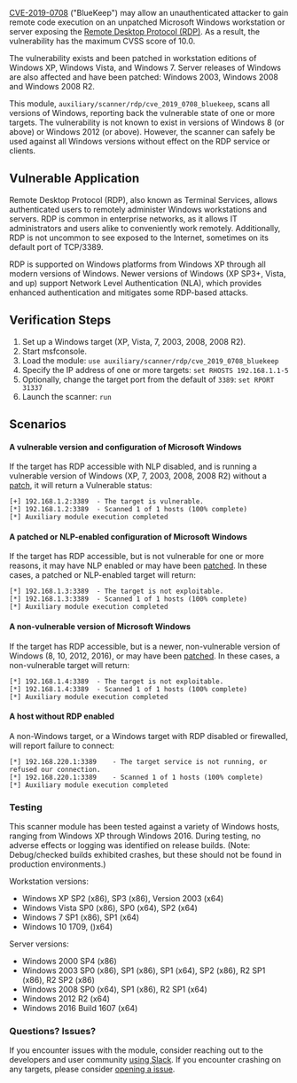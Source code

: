 [CVE-2019-0708](https://nvd.nist.gov/vuln/detail/CVE-2019-0708) ("BlueKeep")  may allow an unauthenticated attacker to gain remote code execution on an unpatched Microsoft Windows workstation or server exposing the [Remote Desktop Protocol (RDP)](https://docs.microsoft.com/en-us/windows/desktop/termserv/remote-desktop-protocol).  As a result, the vulnerability has the maximum CVSS score of 10.0.

The vulnerability exists and been patched in workstation editions of Windows XP, Windows Vista, and Windows 7.  Server releases of Windows are also affected and have been patched: Windows 2003, Windows 2008 and Windows 2008 R2.

This module, `auxiliary/scanner/rdp/cve_2019_0708_bluekeep`, scans all versions of Windows, reporting back the vulnerable state of one or more targets.  The vulnerability is not known to exist in versions of Windows 8 (or above) or Windows 2012 (or above).  However, the scanner can safely be used against all Windows versions without effect on the RDP service or clients.

## Vulnerable Application

Remote Desktop Protocol (RDP), also known as Terminal Services, allows authenticated users to remotely administer Windows workstations and servers.  RDP is common in enterprise networks, as it allows IT administrators and users alike to conveniently work remotely.  Additionally, RDP is not uncommon to see exposed to the Internet, sometimes on its default port of TCP/3389.

RDP is supported on Windows platforms from Windows XP through all modern versions of Windows.  Newer versions of Windows (XP SP3+, Vista, and up) support Network Level Authentication (NLA), which provides enhanced authentication and mitigates some RDP-based attacks.

## Verification Steps

  1. Set up a Windows target (XP, Vista, 7, 2003, 2008, 2008 R2).
  2. Start msfconsole.
  3. Load the module: `use auxiliary/scanner/rdp/cve_2019_0708_bluekeep`
  4. Specify the IP address of one or more targets: `set RHOSTS 192.168.1.1-5`
  5. Optionally, change the target port from the default of `3389`: `set RPORT 31337`
  6. Launch the scanner: `run`

## Scenarios

#### A vulnerable version and configuration of Microsoft Windows
If the target has RDP accessible with NLP disabled, and is running a vulnerable version of Windows (XP, 7, 2003, 2008, 2008 R2) without a [patch](https://support.microsoft.com/en-us/help/4500705/customer-guidance-for-cve-2019-0708), it will return a Vulnerable status:

```
[+] 192.168.1.2:3389  - The target is vulnerable.
[*] 192.168.1.2:3389  - Scanned 1 of 1 hosts (100% complete)
[*] Auxiliary module execution completed
```

#### A patched or NLP-enabled configuration of Microsoft Windows
If the target has RDP accessible, but is not vulnerable for one or more reasons, it may have NLP enabled or may have been [patched](https://support.microsoft.com/en-us/help/4500705/customer-guidance-for-cve-2019-0708).  In these cases, a patched or NLP-enabled target will return:

```
[*] 192.168.1.3:3389  - The target is not exploitable.
[*] 192.168.1.3:3389  - Scanned 1 of 1 hosts (100% complete)
[*] Auxiliary module execution completed
```

#### A non-vulnerable version of Microsoft Windows
If the target has RDP accessible, but is a newer, non-vulnerable version of Windows (8, 10, 2012, 2016), or may have been [patched](https://support.microsoft.com/en-us/help/4500705/customer-guidance-for-cve-2019-0708).  In these cases, a non-vulnerable target will return:

```
[*] 192.168.1.4:3389  - The target is not exploitable.
[*] 192.168.1.4:3389  - Scanned 1 of 1 hosts (100% complete)
[*] Auxiliary module execution completed
```

#### A host without RDP enabled
A non-Windows target, or a Windows target with RDP disabled or firewalled, will report failure to connect:

```
[*] 192.168.220.1:3389    - The target service is not running, or refused our connection.
[*] 192.168.220.1:3389    - Scanned 1 of 1 hosts (100% complete)
[*] Auxiliary module execution completed
```

### Testing

This scanner module has been tested against a variety of Windows hosts, ranging from Windows XP through Windows 2016.  During testing, no adverse effects or logging was identified on release builds.  (Note: Debug/checked builds exhibited crashes, but these should not be found in production environments.)

Workstation versions:
 - Windows XP SP2 (x86), SP3 (x86), Version 2003 (x64)
 - Windows Vista SP0 (x86), SP0 (x64), SP2 (x64)
 - Windows 7 SP1 (x86), SP1 (x64)
 - Windows 10 1709, ()x64)

Server versions:
 - Windows 2000 SP4 (x86)
 - Windows 2003 SP0 (x86), SP1 (x86), SP1 (x64), SP2 (x86), R2 SP1 (x86), R2 SP2 (x86)
 - Windows 2008 SP0 (x64), SP1 (x86), R2 SP1 (x64)
 - Windows 2012 R2 (x64)
 - Windows 2016 Build 1607 (x64)

### Questions?  Issues?

If you encounter issues with the module, consider reaching out to the developers and user community [using Slack](https://www.metasploit.com/slack).  If you encounter crashing on any targets, please consider [opening a issue](https://github.com/rapid7/metasploit-framework/issues/new).
